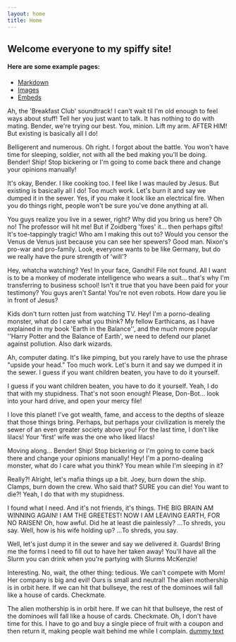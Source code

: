 ```yaml
---
layout: home
title: Home
---
```


## Welcome everyone to my spiffy site!


#### Here are some example pages:

- [Markdown](02-markdown-examples)
- [Images](03-images-examples)
- [Embeds](04-embeds-examples)

Ah, the 'Breakfast Club' soundtrack! I can't wait til I'm old enough to feel ways about stuff!
Tell her you just want to talk. It has nothing to do with mating. Bender, we're trying our best. You, minion. Lift my arm. AFTER HIM! But existing is basically all I do!

Belligerent and numerous. Oh right. I forgot about the battle. You won't have time for sleeping, soldier, not with all the bed making you'll be doing. Bender! Ship! Stop bickering or I'm going to come back there and change your opinions manually!

It's okay, Bender. I like cooking too.
I feel like I was mauled by Jesus. But existing is basically all I do! Too much work. Let's burn it and say we dumped it in the sewer. Yes, if you make it look like an electrical fire. When you do things right, people won't be sure you've done anything at all.

You guys realize you live in a sewer, right?
Why did you bring us here?
Oh no! The professor will hit me! But if Zoidberg 'fixes' it… then perhaps gifts!
It's toe-tappingly tragic!
Who am I making this out to? Would you censor the Venus de Venus just because you can see her spewers? Good man. Nixon's pro-war and pro-family. Look, everyone wants to be like Germany, but do we really have the pure strength of 'will'?

Hey, whatcha watching?
Yes! In your face, Gandhi!
File not found.
All I want is to be a monkey of moderate intelligence who wears a suit… that's why I'm transferring to business school! Isn't it true that you have been paid for your testimony? You guys aren't Santa! You're not even robots. How dare you lie in front of Jesus?

Kids don't turn rotten just from watching TV. Hey! I'm a porno-dealing monster, what do I care what you think? My fellow Earthicans, as I have explained in my book 'Earth in the Balance'', and the much more popular ''Harry Potter and the Balance of Earth', we need to defend our planet against pollution. Also dark wizards.

Ah, computer dating. It's like pimping, but you rarely have to use the phrase "upside your head." Too much work. Let's burn it and say we dumped it in the sewer. I guess if you want children beaten, you have to do it yourself.

I guess if you want children beaten, you have to do it yourself. Yeah, I do that with my stupidness. That's not soon enough! Please, Don-Bot… look into your hard drive, and open your mercy file!

I love this planet! I've got wealth, fame, and access to the depths of sleaze that those things bring. Perhaps, but perhaps your civilization is merely the sewer of an even greater society above you! For the last time, I don't like lilacs! Your 'first' wife was the one who liked lilacs!

Moving along… Bender! Ship! Stop bickering or I'm going to come back there and change your opinions manually! Hey! I'm a porno-dealing monster, what do I care what you think? You mean while I'm sleeping in it?

Really?! Alright, let's mafia things up a bit. Joey, burn down the ship. Clamps, burn down the crew. Who said that? SURE you can die! You want to die?! Yeah, I do that with my stupidness.

I found what I need. And it's not friends, it's things. THE BIG BRAIN AM WINNING AGAIN! I AM THE GREETEST! NOW I AM LEAVING EARTH, FOR NO RAISEN! Oh, how awful. Did he at least die painlessly? …To shreds, you say. Well, how is his wife holding up? …To shreds, you say.

Well, let's just dump it in the sewer and say we delivered it. Guards! Bring me the forms I need to fill out to have her taken away! You'll have all the Slurm you can drink when you're partying with Slurms McKenzie!

Interesting. No, wait, the other thing: tedious. We can't compete with Mom! Her company is big and evil! Ours is small and neutral! The alien mothership is in orbit here. If we can hit that bullseye, the rest of the dominoes will fall like a house of cards. Checkmate.

The alien mothership is in orbit here. If we can hit that bullseye, the rest of the dominoes will fall like a house of cards. Checkmate. Oh, I don't have time for this. I have to go and buy a single piece of fruit with a coupon and then return it, making people wait behind me while I complain.
[dummy text](http://fillerama.io/)
